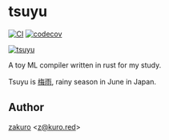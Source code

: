 # tsuyu

[![CI](https://github.com/zakuro9715/tsuyu_caml/actions/workflows/ci.yaml/badge.svg)](https://github.com/zakuro9715/tsuyu_caml/actions/workflows/ci.yaml)
[![codecov](https://codecov.io/gh/zakuro9715/tsuyu_caml/branch/main/graph/badge.svg?token=31OhRAAa8f)](https://codecov.io/gh/zakuro9715/tsuyu_caml)


[![tsuyu](http://1.bp.blogspot.com/-XqbDNP5o3Fc/UR4r3RzZgbI/AAAAAAAAM4U/roslet6YIYM/s1600/tsuyu.jpg)](http://www.irasuton.com)

A toy ML compiler written in rust for my study.

Tsuyu is [梅雨](https://en.wikipedia.org/wiki/East_Asian_rainy_season), rainy season in June in Japan.

## Author

[zakuro](https://twitter.com/zakuro9715) &lt;z@kuro.red&gt;

